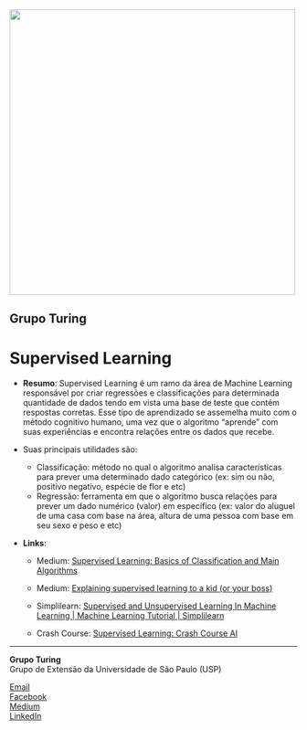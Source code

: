 <img src="https://i.ibb.co/DtHQ3FG/802x265-Logo-GT.png" width="500">

## Grupo Turing
# Supervised Learning

- **Resumo**:
Supervised Learning é um ramo da área de Machine Learning responsável por criar regressões e classificações para determinada quantidade de dados tendo em vista uma base de teste que contém respostas corretas. Esse tipo de aprendizado se assemelha muito com o método cognitivo humano, uma vez que o algoritmo “aprende” com suas experiências e encontra relações entre os dados que recebe.

- Suas principais utilidades são:
    - Classificação: método no qual o algoritmo analisa características para prever uma determinado dado categórico (ex: sim ou não, positivo negativo, espécie de flor e etc)
    - Regressão: ferramenta em que o algoritmo busca relações para prever um dado numérico (valor) em específico (ex: valor do aluguel de uma casa com base na área, altura de uma pessoa com base em seu sexo e peso e etc) 


- **Links**:
    - Medium: [Supervised Learning: Basics of Classification and Main Algorithms](https://towardsdatascience.com/supervised-learning-basics-of-classification-and-main-algorithms-c16b06806cd3)
    - Medium: [Explaining supervised learning to a kid (or your boss)](https://towardsdatascience.com/explaining-supervised-learning-to-a-kid-c2236f423e0f)

    - Simplilearn: [Supervised and Unsupervised Learning In Machine Learning | Machine Learning Tutorial | Simplilearn](https://www.youtube.com/watch?v=kE5QZ8G_78c&list=PLEiEAq2VkUULYYgj13YHUWmRePqiu8Ddy&index=12)
    - Crash Course: [Supervised Learning: Crash Course AI](https://www.youtube.com/watch?v=4qVRBYAdLAo)


---
**Grupo Turing**  
Grupo de Extensão da Universidade de São Paulo (USP)

[Email](mailto:turing.usp@gmail.com)   
[Facebook](https://www.facebook.com/grupoturing.usp)  
[Medium](https://www.medium.com/turing-talks)  
[LinkedIn](https://www.linkedin.com/company/grupo-turing)
